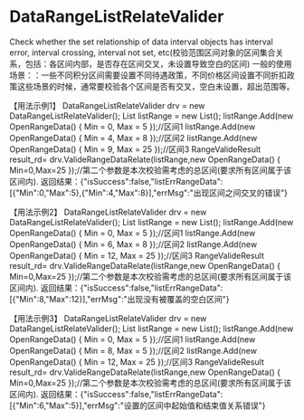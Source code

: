 # DataRangeListRelateValider
Check whether the set relationship of data interval objects has interval error, interval crossing, interval not set, etc(校验范围区间对象的区间集合关系，包括：各区间内部，是否存在区间交叉，未设置导致空白的区间)
一般的使用场景：：一些不同积分区间需要设置不同待遇政策，不同价格区间设置不同折扣政策这些场景的时候，通常要校验各个区间是否有交叉，空白未设置，超出范围等。

【用法示例1】
 DataRangeListRelateValider drv = new DataRangeListRelateValider();
List<OpenRangeData> listRange = new List<OpenRangeData>();
listRange.Add(new OpenRangeData() { Min = 0, Max = 5 });//区间1
listRange.Add(new OpenRangeData() { Min = 4, Max = 8 });//区间2
listRange.Add(new OpenRangeData() { Min = 9, Max = 25 });//区间3
RangeValideResult  result_rd= drv.ValideRangeDataRelate(listRange,new OpenRangeData() { Min=0,Max=25 });//第二个参数是本次校验需考虑的总区间(要求所有区间属于该区间内).
 返回结果：{"isSuccess":false,"listErrRangeData":[{"Min":0,"Max":5},{"Min":4,"Max":8}],"errMsg":"出现区间之间交叉的错误"}
 

【用法示例2】
 DataRangeListRelateValider drv = new DataRangeListRelateValider();
List<OpenRangeData> listRange = new List<OpenRangeData>();
listRange.Add(new OpenRangeData() { Min = 0, Max = 5 });//区间1
listRange.Add(new OpenRangeData() { Min = 6, Max = 8 });//区间2
listRange.Add(new OpenRangeData() { Min = 12, Max = 25 });//区间3
RangeValideResult  result_rd= drv.ValideRangeDataRelate(listRange,new OpenRangeData() { Min=0,Max=25 });//第二个参数是本次校验需考虑的总区间(要求所有区间属于该区间内).
 返回结果：{"isSuccess":false,"listErrRangeData":[{"Min":8,"Max":12}],"errMsg":"出现没有被覆盖的空白区间"}
 
 【用法示例3】
DataRangeListRelateValider drv = new DataRangeListRelateValider();
List<OpenRangeData> listRange = new List<OpenRangeData>();
listRange.Add(new OpenRangeData() { Min = 0, Max = 5 });//区间1
listRange.Add(new OpenRangeData() { Min = 8, Max = 5 });//区间2
listRange.Add(new OpenRangeData() { Min = 12, Max = 25 });//区间3
RangeValideResult  result_rd= drv.ValideRangeDataRelate(listRange,new OpenRangeData() { Min=0,Max=25 });//第二个参数是本次校验需考虑的总区间(要求所有区间属于该区间内).
 返回结果：{"isSuccess":false,"listErrRangeData":[{"Min":6,"Max":5}],"errMsg":"设置的区间中起始值和结束值关系错误"}
  
